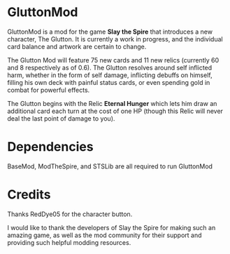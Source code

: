 # GluttonMod
GluttonMod is a mod for the game **Slay the Spire** that introduces a new character, The Glutton. It is currently a work in progress, and the individual card balance and artwork are certain to change.

The Glutton Mod will feature 75 new cards and 11 new relics (currently 60 and 8 respectively as of 0.6). The Glutton resolves around self inflicted harm, whether in the form of self damage, inflicting debuffs on himself, filling his own deck with painful status cards, or even spending gold in combat for powerful effects.

The Glutton begins with the Relic **Eternal Hunger** which lets him draw an additional card each turn at the cost of one HP (though this Relic will never deal the last point of damage to you).

# Dependencies
BaseMod, ModTheSpire, and STSLib are all required to run GluttonMod

# Credits
Thanks RedDye05 for the character button.

I would like to thank the developers of Slay the Spire for making such an amazing game, as well as the mod community for their support and providing such helpful modding resources.
